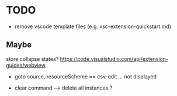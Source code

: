 # TODO

- remove vscode template files (e.g. vsc-extension-quickstart.md)

## Maybe

store collapse states?
https://code.visualstudio.com/api/extension-guides/webview

- goto source, resourceScheme == csv-edit ... not displayed

- clear command --> delete all instances ?
